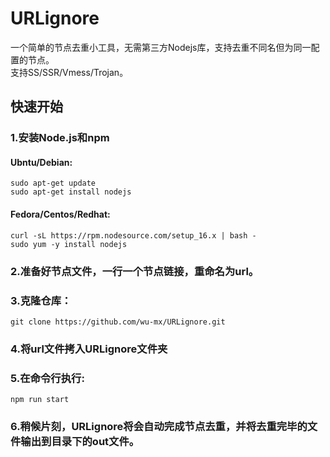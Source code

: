 # URLignore
一个简单的节点去重小工具，无需第三方Nodejs库，支持去重不同名但为同一配置的节点。<br>
支持SS/SSR/Vmess/Trojan。

## 快速开始
### 1.安装Node.js和npm
#### Ubntu/Debian:
```shell
sudo apt-get update
sudo apt-get install nodejs
```

#### Fedora/Centos/Redhat:
```shell
curl -sL https://rpm.nodesource.com/setup_16.x | bash -
sudo yum -y install nodejs
```

### 2.准备好节点文件，一行一个节点链接，重命名为url。<br>

### 3.克隆仓库：
````shell
git clone https://github.com/wu-mx/URLignore.git
````

### 4.将url文件拷入URLignore文件夹<br>
### 5.在命令行执行:
```shell
npm run start
```
### 6.稍候片刻，URLignore将会自动完成节点去重，并将去重完毕的文件输出到目录下的out文件。
